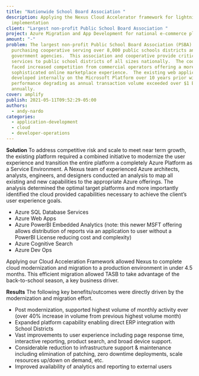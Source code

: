 ```yaml
---
title: "Nationwide School Board Association "
description: Applying the Nexus Cloud Accelerator framework for lightning fast
  implementation
client: "Largest non-profit Public School Board Association "
project: Azure Migration and App Development for national e-commerce platform
amount: "-"
problem: The largest non-profit Public School Board Association (PSBA) operate a
  purchasing cooperative serving over 8,000 public schools districts and
  government agencies.  This association and cooperative provide critical
  services to public school districts of all sizes nationally.  The cooperative
  faced increased competition from commercial operators offering a more
  sophisticated online marketplace experience.  The existing web application was
  developed internally on the Microsoft Platform over 10 years prior with
  performance degrading as annual transaction volume exceeded over $1 Billion
  annually.
cover: amplify
publish: 2021-05-11T09:52:29-05:00
authors:
  - andy-nardo
categories:
  - application-development
  - cloud
  - developer-operations
---
```

**Solution**
To address competitive risk and scale to meet near term growth, the existing platform required a combined initiative to modernize the user experience and transition the entire platform a completely Azure Platform as a Service Environment.  A Nexus team of experienced Azure architects, analysts, engineers, and designers conducted an analysis to map all existing and new capabilities to the appropriate Azure offerings.   The analysis determined the optimal target platforms and more importantly identified the cloud provided capabilities necessary to achieve the client’s user experience goals.


* Azure SQL Database Services
* Azure Web Apps
* Azure PowerBI Embedded Analytics (note: this newer MSFT offering allows distribution of reports via an application to user without a PowerBI License reducing cost and complexity)
* Azure Cognitive Search
* Azure Dev Ops

Applying our Cloud Acceleration Framework allowed Nexus to complete cloud modernization and migration to a production environment in under 4.5 months. This efficient migration allowed TASB to take advantage of the back-to-school season, a key business driver.

**Results**
The following key benefits/outcomes were directly driven by the modernization and migration effort.

* Post modernization, supported highest volume of monthly activity ever (over 40% increase in volume from previous highest volume month)
* Expanded platform capability enabling direct ERP integration with School Districts
* Vast improvements to user experience including page response time, interactive reporting, product search, and broad device support.
* Considerable reduction to infrastructure support & maintenance including elimination of patching, zero downtime deployments, scale resources up/down on demand, etc.
* Improved availability of analytics and reporting to external users
